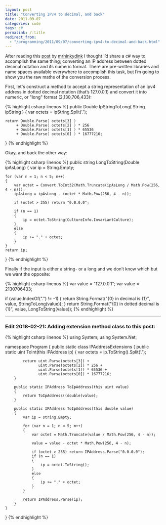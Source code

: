 ```yaml
---
layout: post
title: "Converting IPv4 to decimal, and back"
date: 2011-09-07
categories: code
tags: c#
permalink: /:title
redirect_from:
  - "/programming/2011/09/07/converting-ipv4-to-decimal-and-back.html"
---
```


After reading this [post][hinky-hack-ipconvc] by [mrhinkydink][mrhinkydink] I thought I’d share a c# way to accomplish the same thing; converting an IP address between dotted decimal notation and its numeric format. There are pre-written libraries and name spaces available everywhere to accomplish this task, but I’m going to show you the raw maths of the conversion process.

First, let's construct a method to accept a string representation of an ipv4 address in dotted decimal notation (that’s 127.0.0.1) and convert it into numeric, or "long" format (2,130,706,433):

{% highlight csharp linenos %}
public Double IpStringToLong( String ipString )
{
    var octets = ipString.Split('.');
    
    return Double.Parse( octets[3] ) 
         + Double.Parse( octets[2] ) * 256 
         + Double.Parse( octets[1] ) * 65536 
         + Double.Parse( octets[0] ) * 16777216;
}
{% endhighlight %}

Okay, and back the other way:

<!--excerpt-->

{% highlight csharp linenos %}
public string LongToString(Double ipAsLong)
{
    var ip = String.Empty;

    for (var n = 1; n < 5; n++)
    {
        var octet = Convert.ToInt32(Math.Truncate(ipAsLong / Math.Pow(256, 4 - n)));
        ipAsLong = ipAsLong - (octet * Math.Pow(256, 4 - n));

        if (octet > 255) return "0.0.0.0";

        if (n == 1)
        {
            ip = octet.ToString(CultureInfo.InvariantCulture);
        }
        else
        {
            ip += "." + octet;
        }
    }
    return ip;
}
{% endhighlight %}

Finally if the input is either a string- or a long and we don’t know which but we want the opposite:

{% highlight csharp linenos %}
var value = "127.0.0.1";
var value = 2130706433;

if (value.IndexOf(".") != -1)
{
    return String.Format("{0} in decimal is {1}", value, StringToLong(value));
}
return String.Format("{0} in dotted decimal is {1}", value, LongToString(value));
{% endhighlight %}

---

### Edit 2018-02-21: Adding extension method class to this post:

{% highlight csharp linenos %}
using System;
using System.Net;

namespace Program
{
    public static class IPAddressExtensions
    {
        public static uint ToInt(this IPAddress ip)
        {
            var octets = ip.ToString().Split('.');

            return uint.Parse(octets[3]) + 
                   uint.Parse(octets[2]) * 256 + 
                   uint.Parse(octets[1]) * 65536 + 
                   uint.Parse(octets[0]) * 16777216;
        }

        public static IPAddress ToIpAddress(this uint value)
        {
            return ToIpAddress((double)value);
        }

        public static IPAddress ToIpAddress(this double value)
        {
            var ip = string.Empty;

            for (var n = 1; n < 5; n++)
            {
                var octet = Math.Truncate(value / Math.Pow(256, 4 - n));

                value = value - octet * Math.Pow(256, 4 - n);

                if (octet > 255) return IPAddress.Parse("0.0.0.0");
                if (n == 1)
                {
                    ip = octet.ToString();
                }
                else
                {
                    ip += "." + octet;
                }
            }

            return IPAddress.Parse(ip);
        }
    }
}
{% endhighlight %}


[hinky-hack-ipconvc]: http://mrhinkydink.blogspot.com/2011/08/hinky-hack-ipconvc.html
[mrhinkydink]: http://mrhinkydink.blogspot.com/